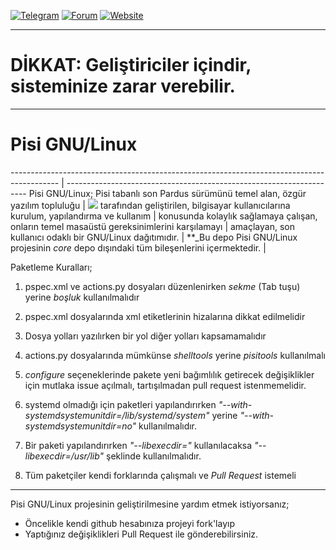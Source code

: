                         
[![Telegram](https://img.shields.io/badge/Telegram-Pisi%20GNU%2FLinux-blue)](https://t.me/joinchat/DnOmFNS_KOjzEpnn)
[![Forum](https://img.shields.io/badge/Forum-Pisi%20GNU%2FLinux-orange)](https://pisilinux.org/forum)
[![Website](https://img.shields.io/badge/Website-Pisi%20GNU%2FLinux-green)](https://pisilinux.org/)
*********************************************************************************
# DİKKAT: Geliştiriciler içindir, sisteminize zarar verebilir.
*********************************************************************************

# Pisi GNU/Linux
------------------------------------------------------------------------------------------ | --------------------------------------------------------------------
Pisi GNU/Linux; Pisi tabanlı son Pardus sürümünü temel alan, özgür yazılım topluluğu       | ![](https://github.com/PisiLinuxNew/package-manager/blob/master/data/tray-zero.png)
tarafından geliştirilen, bilgisayar kullanıcılarına kurulum, yapılandırma ve kullanım      |
konusunda kolaylık sağlamaya çalışan, onların temel masaüstü gereksinimlerini karşılamayı  |
amaçlayan, son kullanıcı odaklı bir GNU/Linux dağıtımıdır.                                 |
**_Bu depo Pisi GNU/Linux projesinin *core* depo dışındaki tüm bileşenlerini içermektedir. | 

Paketleme Kuralları;

1. pspec.xml ve actions.py dosyaları düzenlenirken *sekme* (Tab tuşu) yerine *boşluk* kullanılmalıdır

1. pspec.xml dosyalarında xml etiketlerinin hizalarına dikkat edilmelidir

1. Dosya yolları yazılırken bir yol diğer yolları kapsamamalıdır

1. actions.py dosyalarında mümkünse *shelltools* yerine *pisitools* kullanılmalı

1. *configure* seçeneklerinde pakete yeni bağımlılık getirecek değişiklikler için mutlaka issue açılmalı, tartışılmadan pull request istenmemelidir.

1. systemd olmadığı için paketleri yapılandırırken *"--with-systemdsystemunitdir=/lib/systemd/system"* yerine *"--with-systemdsystemunitdir=no"* kullanılmalıdır.

1. Bir paketi yapılandırırken *"--libexecdir="* kullanılacaksa *"--libexecdir=/usr/lib"* şeklinde kullanılmalıdır.

1. Tüm paketçiler kendi forklarında çalışmalı ve *Pull Request* istemeli

-----------------------------------------------------------------

Pisi GNU/Linux projesinin geliştirilmesine yardım etmek istiyorsanız;
* Öncelikle kendi github hesabınıza projeyi fork'layıp
* Yaptığınız değişiklikleri Pull Request ile gönderebilirsiniz. 
